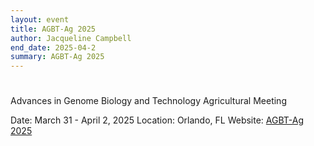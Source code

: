 ```yaml
---
layout: event
title: AGBT-Ag 2025
author: Jacqueline Campbell
end_date: 2025-04-2
summary: AGBT-Ag 2025 
---
```

<h1 class="uk-heading-divider"></h1>
Advances in Genome Biology and Technology Agricultural Meeting

Date: March 31 - April 2, 2025
Location: Orlando, FL
Website: [AGBT-Ag 2025](https://www.agbt.org/home/home/agricultural-meeting-overview/)